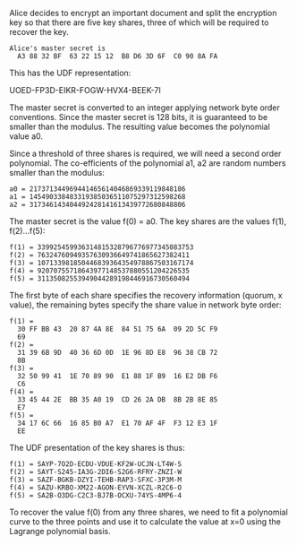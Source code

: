 
Alice decides to encrypt an important document and split the encryption key so that
there are five key shares, three of which will be required to recover the key.

~~~~
Alice's master secret is
  A3 88 32 BF  63 22 15 12  B8 D6 3D 6F  C0 90 8A FA
~~~~

This has the UDF representation:

UOED-FP3D-EIKR-FOGW-HVX4-BEEK-7I

The master secret is converted to an integer applying network byte order conventions.
Since the master secret is 128 bits, it is guaranteed to be smaller than the modulus.
The resulting value becomes the polynomial value a0.

Since a threshold of three shares is required, we will need a second order polynomial.
The co-efficients of the polynomial a1, a2 are random numbers smaller than the 
modulus:

~~~~
a0 = 217371344969441465614046869339119848186
a1 = 145490338483319385036511075297312598268
a2 = 317346143404492428141613439772680848806
~~~~

The master secret is the value f(0) = a0. The key shares are the values f(1), f(2)...f(5):

~~~~
f(1) = 339925459936314815328796776977345083753
f(2) = 76324760949357630936649741865627382411
f(3) = 107133981850446839364354978867503167174
f(4) = 92070755718643977148537880551204226535
f(5) = 31135082553949044289198446916730560494
~~~~

The first byte of each share specifies the recovery information (quorum, x value), the
remaining bytes specify the share value in network byte order:

~~~~
f(1) = 
  30 FF BB 43  20 87 4A 8E  84 51 75 6A  09 2D 5C F9
  69
f(2) = 
  31 39 6B 9D  40 36 6D 0D  1E 96 8D E8  96 38 CB 72
  8B
f(3) = 
  32 50 99 41  1E 70 89 90  E1 88 1F B9  16 E2 DB F6
  C6
f(4) = 
  33 45 44 2E  BB 35 A0 19  CD 26 2A DB  8B 2B 8E 85
  E7
f(5) = 
  34 17 6C 66  16 85 B0 A7  E1 70 AF 4F  F3 12 E3 1F
  EE
~~~~

The UDF presentation of the key shares is thus:

~~~~
f(1) = SAYP-7O2D-ECDU-VDUE-KF2W-UCJN-LT4W-S
f(2) = SAYT-S245-IA3G-2DI6-S2G6-RFRY-ZNZI-W
f(3) = SAZF-BGKB-DZYI-TEHB-RAP3-SFXC-3P3M-M
f(4) = SAZU-KRBO-XM22-AGON-EYVN-XCZL-R2C6-O
f(5) = SA2B-O3DG-C2C3-BJ7B-OCXU-74YS-4MP6-4
~~~~

To recover the value f(0) from any three shares, we need to fit a polynomial curve to 
the three points and use it to calculate the value at x=0 using the Lagrange polynomial
basis.

